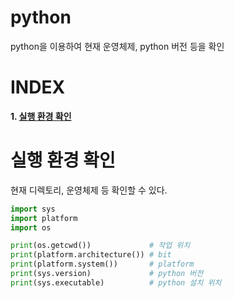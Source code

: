 # python

python을 이용하여 현재 운영체제, python 버전 등을 확인

# **INDEX**

**1. [실행 환경 확인](#실행-환경-확인)**


# **실행 환경 확인**

현재 디렉토리, 운영체제 등 확인할 수 있다.

```py
import sys
import platform
import os

print(os.getcwd())             # 작업 위치
print(platform.architecture()) # bit
print(platform.system())       # platform
print(sys.version)             # python 버전
print(sys.executable)          # python 설치 위치
```